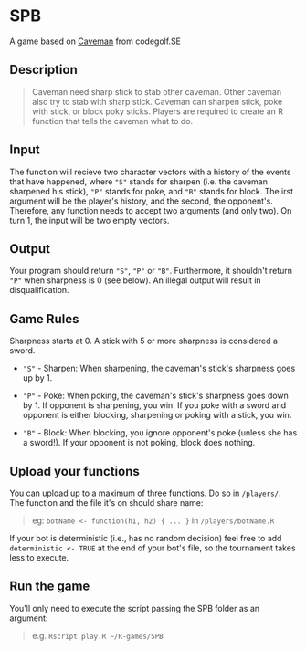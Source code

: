 # SPB
A game based on [Caveman](https://codegolf.stackexchange.com/questions/34968/caveman-duels-or-me-poke-you-with-sharp-stick) from codegolf.SE

## Description
> Caveman need sharp stick to stab other caveman. Other caveman also try to stab with sharp stick. Caveman can sharpen stick, poke with stick, or block poky sticks.
Players are required to create an R function that tells the caveman what to do.

## Input
The function will recieve two character vectors with a history of the events that have happened, where `"S"` stands for sharpen (i.e. the caveman sharpened his stick), `"P"` stands for poke, and `"B"` stands for block. The irst argument will be the player's history, and the second, the opponent's. Therefore, any function needs to accept two arguments (and only two).
On turn 1, the input will be two empty vectors.

## Output
Your program should return `"S"`, `"P"` or `"B"`. Furthermore, it shouldn't return `"P"` when sharpness is 0 (see below). An illegal output will result in disqualification.

## Game Rules
Sharpness starts at 0. A stick with 5 or more sharpness is considered a sword.

- `"S"` - Sharpen:
When sharpening, the caveman's stick's sharpness goes up by 1.

- `"P"` - Poke:
When poking, the caveman's stick's sharpness goes down by 1. If opponent is sharpening, you win. If you poke with a sword and opponent is either blocking, sharpening or poking with a stick, you win.

- `"B"` - Block:
When blocking, you ignore opponent's poke (unless she has a sword!). If your opponent is not poking, block does nothing.

## Upload your functions
You can upload up to a maximum of three functions. Do so in `/players/`.
The function and the file it's on should share name:
> eg: `botName <- function(h1, h2) { ... }` in `/players/botName.R`

If your bot is deterministic (i.e., has no random decision) feel free to add  `deterministic <- TRUE` at the end of your bot's file, so the tournament takes less to execute.

## Run the game
You'll only need to execute the script passing the SPB folder as an argument:
> e.g. `Rscript play.R ~/R-games/SPB` 
